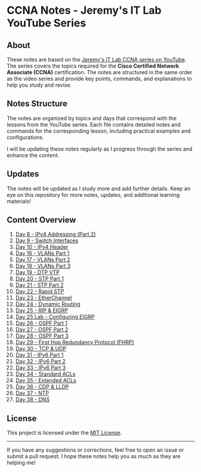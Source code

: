 # CCNA Notes - Jeremy's IT Lab YouTube Series

## About

These notes are based on the [Jeremy's IT Lab CCNA series on YouTube](https://www.youtube.com/c/JeremysITLab). The series covers the topics required for the **Cisco Certified Network Associate (CCNA)** certification. The notes are structured in the same order as the video series and provide key points, commands, and explanations to help you study and revise.

## Notes Structure

The notes are organized by topics and days that correspond with the lessons from the YouTube series. Each file contains detailed notes and commands for the corresponding lesson, including practical examples and configurations.

I will be updating these notes regularly as I progress through the series and enhance the content.

## Updates

The notes will be updated as I study more and add further details. Keep an eye on this repository for more notes, updates, and additional learning materials!

## Content Overview

1. [Day 8 - IPv4 Addressing (Part 2)](01%20-%20Day%208%20-%20IPv4%20Addressing%20(Part%202).md)
2. [Day 9 - Switch Interfaces](02%20-%20Day%209%20-%20Switch%20Interfaces.md)
3. [Day 10 - IPv4 Header](03%20-%20Day%2010%20-%20IPv4%20Header.md)
4. [Day 16 - VLANs Part 1](04%20-%20Day%2016%20-%20VLANs%20Part%201.md)
5. [Day 17 - VLANs Part 2](05%20-%20Day%2017%20-%20VLANs%20Part%202.md)
6. [Day 18 - VLANs Part 3](06%20-%20Day%2018%20-%20VLANs%20Part%203.md)
7. [Day 19 - DTP VTP](07%20-%20Day%2019%20-%20DTP%20VTP.md)
8. [Day 20 - STP Part 1](08%20-%20Day%2020%20-%20STP%20Part%201.md)
9. [Day 21 - STP Part 2](09%20-%20Day%2021%20-%20STP%20Part%202.md)
10. [Day 22 - Rapid STP](10%20-%20Day%2022%20-%20Rapid%20STP.md)
11. [Day 23 - EtherChannel](11%20-%20Day%2023%20-%20EtherChannel.md)
12. [Day 24 - Dynamic Routing](12%20-%20Day%2024%20-%20Dynamic%20Routing.md)
13. [Day 25 - RIP & EIGRP](13%20-%20Day%2025%20-%20RIP%20%26%20EIGRP.md)
14. [Day 25 Lab - Configuring EIGRP](14%20-%20Day%2025%20Lab%20-%20Configuring%20EIGRP.md)
15. [Day 26 - OSPF Part 1](15%20-%20Day%2026%20-%20OSPF%20Part%201.md)
16. [Day 27 - OSPF Part 2](16%20-%20Day%2027%20-%20OSPF%20Part%202.md)
17. [Day 28 - OSPF Part 3](17%20-%20Day%2028%20-%20OSPF%20Part%203.md)
18. [Day 29 - First Hop Redundancy Protocol (FHRP)](18%20-%20Day%2029%20-%20First%20Hop%20Redundancy%20Protocol%20(FHRP).md)
19. [Day 30 - TCP & UDP](19%20-%20Day%2030%20-%20TCP%20%26%20UDP.md)
20. [Day 31 - IPv6 Part 1](20%20-%20Day%2031%20-%20IPv6%20Part%201.md)
21. [Day 32 - IPv6 Part 2](21%20-%20Day%2032%20-%20IPv6%20Part%202.md)
22. [Day 33 - IPv6 Part 3](22%20-%20Day%2033%20-%20IPv6%20Part%203.md)
23. [Day 34 - Standard ACLs](23%20-%20Day%2034%20-%20Standard%20ACLs.md)
24. [Day 35 - Extended ACLs](24%20-%20Day%2035%20-%20Extended%20ACLs.md)
25. [Day 36 - CDP & LLDP](25%20-%20Day%2036%20-%20CDP%20%26%20LLDP.md)
26. [Day 37 - NTP](26%20-%20Day%2037%20-%20NTP.md)
27. [Day 38 - DNS](27%20-%20Day%2038%20-%20DNS.md)

## License

This project is licensed under the [MIT License](LICENSE).

---

If you have any suggestions or corrections, feel free to open an issue or submit a pull request. I hope these notes help you as much as they are helping me!
